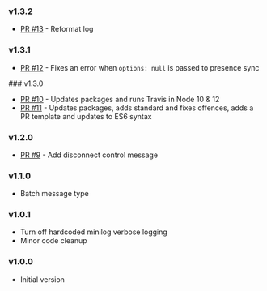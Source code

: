 ### v1.3.2
* [PR #13](https://github.com/zendesk/radar_message/pull/13) - Reformat log

### v1.3.1
* [PR #12](https://github.com/zendesk/radar_message/pull/12) - Fixes an error when `options: null` is passed to presence sync

### v1.3.0
* [PR #10](https://github.com/zendesk/radar_message/pull/10) - Updates packages and runs Travis in Node 10 & 12
* [PR #11](https://github.com/zendesk/radar_message/pull/11) - Updates packages, adds standard and fixes offences, adds a PR template and updates to ES6 syntax

### v1.2.0
* [PR #9](https://github.com/zendesk/radar_message/pull/9) - Add disconnect control message

### v1.1.0
- Batch message type

### v1.0.1
- Turn off hardcoded minilog verbose logging
- Minor code cleanup

### v1.0.0

- Initial version

